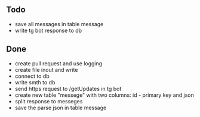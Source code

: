 ## Todo
* save all messages in table message
* write tg bot response to db

## Done
* create pull request and use logging
* create file inout and write
* connect to db
* write smth to db
* send https request to /getUpdates in tg bot
* create new table "messege" with two columns: id - primary key and json 
* split response to messeges
* save the parse json in table message

